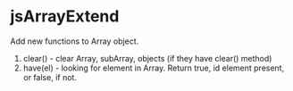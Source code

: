 jsArrayExtend
=============

Add new functions to Array object.
1. clear() - clear Array, subArray, objects (if they have clear() method)
2. have(el) - looking for element in Array. Return true, id element present, or false, if not.
